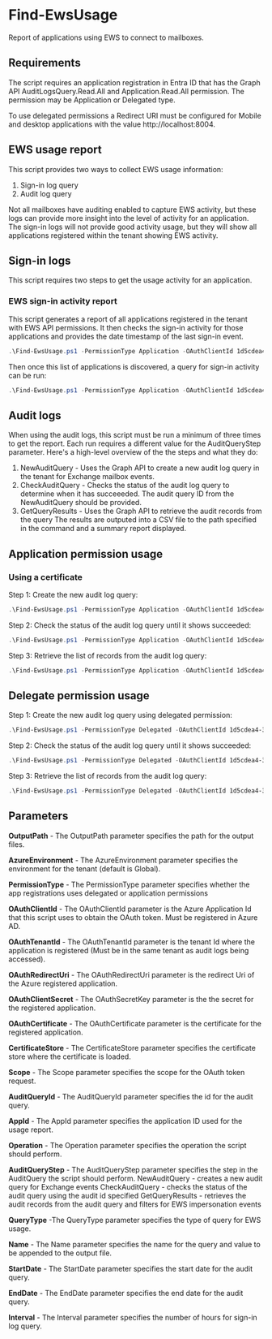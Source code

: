 # Find-EwsUsage

Report of applications using EWS to connect to mailboxes.

## Requirements
The script requires an application registration in Entra ID that has the Graph API AuditLogsQuery.Read.All and Application.Read.All permission. The permission may be Application or Delegated type.

To use delegated permissions a Redirect URI must be configured for Mobile and desktop applications with the value http://localhost:8004.

## EWS usage report
This script provides two ways to collect EWS usage information:
1. Sign-in log query
2. Audit log query

Not all mailboxes have auditing enabled to capture EWS activity, but these logs can provide more insight into the level of activity for an application. The sign-in logs will not provide good activity usage, but they will show all applications registered within the tenant showing EWS activity.


## Sign-in logs
This script requires two steps to get the usage activity for an application.

### EWS sign-in activity report
This script generates a report of all applications registered in the tenant with EWS API permissions. It then checks the sign-in activity for those applications and provides the date timestamp of the last sign-in event.
```powershell
.\Find-EwsUsage.ps1 -PermissionType Application -OAuthClientId 1d5cdea4-32e6-1234-a35a-cc443d697cab -OutputPath C:\Temp\Output\ -OAuthTenantId 9101fc97-5be5-4438-a1d7-83e051e52057 -OAuthCertificate 67DCA626D48EE1626623FF26E6C8D856262D1DDC -CertificateStore CurrentUser -Operation GetEwsActivity
```
Then once this list of applications is discovered, a query for sign-in activity can be run:
```powershell
.\Find-EwsUsage.ps1 -PermissionType Application -OAuthClientId 1d5cdea4-32e6-1234-a35a-cc443d697cab -OutputPath C:\Temp\Output\ -OAuthTenantId 9101fc97-5be5-4438-a1d7-83e051e52057 -OAuthCertificate 67DCA626D48EE1626623FF26E6C8D856262D1DDC -CertificateStore CurrentUser -Operation GetAppUsage -QueryType signInLogs -Name ExchangeServerApp -AppId 61b01baf-f6f5-40ec-946b-e3491855fca8 -StartDate (Get-Date).AddDays(-2) -EndDate (Get-Date) -Interval 4
```

## Audit logs
When using the audit logs, this script must be run a minimum of three times to get the report. Each run requires a different value for the AuditQueryStep parameter. Here's a high-level overview of the the steps and what they do:

1. NewAuditQuery - Uses the Graph API to create a new audit log query in the tenant for Exchange mailbox events.
2. CheckAuditQuery - Checks the status of the audit log query to determine when it has succeeeded. The audit query ID from the NewAuditQuery should be provided.
3. GetQueryResults - Uses the Graph API to retrieve the audit records from the query The results are outputed into a CSV file to the path specified in the command and a summary report displayed.


## Application permission usage
### Using a certificate
Step 1: Create the new audit log query:
```powershell
.\Find-EwsUsage.ps1 -PermissionType Application -OAuthClientId 1d5cdea4-32e6-1234-a35a-cc443d697cab -OutputPath C:\Temp\Output\ -OAuthTenantId 9101fc97-5be5-4438-a1d7-83e051e52057 -OAuthCertificate 67DCA626D48EE1626623FF26E6C8D856262D1DDC -CertificateStore CurrentUser -Operation GetAppUsage -QueryType AuditLogs -Name DemoForReadMe -AuditQueryStep NewAuditQuery -StartDate (Get-Date).AddDays(-7) -EndDate (Get-Date)
```
Step 2: Check the status of the audit log query until it shows succeeded:
```powershell 
.\Find-EwsUsage.ps1 -PermissionType Application -OAuthClientId 1d5cdea4-32e6-1234-a35a-cc443d697cab -OutputPath C:\Temp\Output\ -OAuthTenantId 9101fc97-5be5-4438-a1d7-83e051e52057 -OAuthCertificate 67DCA626D48EE1626623FF26E6C8D856262D1DDC -CertificateStore CurrentUser -Operation GetAppUsage -QueryType AuditLogs -Name DemoForReadMe -AuditQueryStep CheckAuditQuery -AuditQueryId 8536b790-f0b2-4e00-8a74-1118307e5d65
```
Step 3: Retrieve the list of records from the audit log query:
```powershell
.\Find-EwsUsage.ps1 -PermissionType Application -OAuthClientId 1d5cdea4-32e6-1234-a35a-cc443d697cab -OutputPath C:\Temp\Output\ -OAuthTenantId 9101fc97-5be5-4438-a1d7-83e051e52057 -OAuthCertificate 67DCA626D48EE1626623FF26E6C8D856262D1DDC -CertificateStore CurrentUser -Operation GetAppUsage -QueryType AuditLogs -Name DemoForReadMe -AuditQueryStep GetQueryResults -AuditQueryId 8536b790-f0b2-4e00-8a74-1118307e5d65
```

## Delegate permission usage
Step 1: Create the new audit log query using delegated permission:
```powershell
.\Find-EwsUsage.ps1 -PermissionType Delegated -OAuthClientId 1d5cdea4-32e6-1234-a35a-cc443d697cab -OutputPath C:\Temp\Output\ -OAuthTenantId 9101fc97-5be5-4438-a1d7-83e051e52057 -Operation GetAppUsage -QueryType AuditLogs -Name DemoDelegate -AuditQueryStep NewAuditQuery -StartDate (Get-Date).AddDays(-7) -EndDate (Get-Date)
```
Step 2: Check the status of the audit log query until it shows succeeded:
```powershell
.\Find-EwsUsage.ps1 -PermissionType Delegated -OAuthClientId 1d5cdea4-32e6-1234-a35a-cc443d697cab -OutputPath C:\Temp\Output\ -OAuthTenantId 9101fc97-5be5-4438-a1d7-83e051e52057 -Operation GetAppUsage -QueryType AuditLogs -Name DemoDelegate -AuditQueryStep CheckAuditQuery -AuditQueryId 6d7ec4a6-83ee-4ca0-81f3-90fbb2391ea2
```
Step 3: Retrieve the list of records from the audit log query:
```powershell
.\Find-EwsUsage.ps1 -PermissionType Delegated -OAuthClientId 1d5cdea4-32e6-1234-a35a-cc443d697cab -OutputPath C:\Temp\Output\ -OAuthTenantId 9101fc97-5be5-4438-a1d7-83e051e52057 -Operation GetAppUsage -QueryType AuditLogs -Name DemoDelegate -AuditQueryStep GetQueryResults -AuditQueryId 6d7ec4a6-83ee-4ca0-81f3-90fbb2391ea2
```

## Parameters

**OutputPath** - The OutputPath parameter specifies the path for the output files.

**AzureEnvironment** - The AzureEnvironment parameter specifies the environment for the tenant (default is Global).

**PermissionType** - The PermissionType parameter specifies whether the app registrations uses delegated or application permissions

**OAuthClientId** - The OAuthClientId parameter is the Azure Application Id that this script uses to obtain the OAuth token.  Must be registered in Azure AD.

**OAuthTenantId** - The OAuthTenantId parameter is the tenant Id where the application is registered (Must be in the same tenant as audit logs being accessed).

**OAuthRedirectUri** - The OAuthRedirectUri parameter is the redirect Uri of the Azure registered application.

**OAuthClientSecret** - The OAuthSecretKey parameter is the the secret for the registered application.

**OAuthCertificate** - The OAuthCertificate parameter is the certificate for the registered application.

**CertificateStore** - The CertificateStore parameter specifies the certificate store where the certificate is loaded.

**Scope** - The Scope parameter specifies the scope for the OAuth token request.

**AuditQueryId** - The AuditQueryId parameter specifies the id for the audit query.

**AppId** - The AppId parameter specifies the application ID used for the usage report.

**Operation** - The Operation parameter specifies the operation the script should perform.

**AuditQueryStep** - The AuditQueryStep parameter specifies the step in the AuditQuery the script should perform.
    NewAuditQuery - creates a new audit query for Exchange events
    CheckAuditQuery - checks the status of the audit query using the audit id specified
    GetQueryResults - retrieves the audit records from the audit query and filters for EWS impersonation events

**QueryType** -The QueryType parameter specifies the type of query for EWS usage.

**Name** - The Name parameter specifies the name for the query and value to be appended to the output file.

**StartDate** - The StartDate parameter specifies the start date for the audit query.

**EndDate** - The EndDate parameter specifies the end date for the audit query.

**Interval** - The Interval parameter specifies the number of hours for sign-in log query.